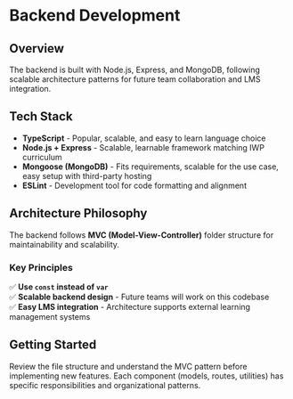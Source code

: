# Backend Development

## Overview

The backend is built with Node.js, Express, and MongoDB, following scalable architecture patterns for future team collaboration and LMS integration.

## Tech Stack

- **TypeScript** - Popular, scalable, and easy to learn language choice
- **Node.js + Express** - Scalable, learnable framework matching IWP curriculum
- **Mongoose (MongoDB)** - Fits requirements, scalable for the use case, easy setup with third-party hosting
- **ESLint** - Development tool for code formatting and alignment

## Architecture Philosophy

The backend follows **MVC (Model-View-Controller)** folder structure for maintainability and scalability.

### Key Principles

✅ **Use `const` instead of `var`**  
✅ **Scalable backend design** - Future teams will work on this codebase  
✅ **Easy LMS integration** - Architecture supports external learning management systems

## Getting Started

Review the file structure and understand the MVC pattern before implementing new features. Each component (models, routes, utilities) has specific responsibilities and organizational patterns.